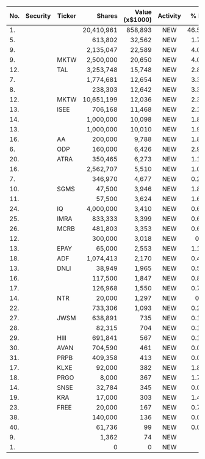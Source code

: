 No. | Security | Ticker | Shares | Value (x$1000) | Activity | % Port
|--- | --- | --- | ---:| ---:|:---:| ---:|
 1.|||20,410,961|858,893|NEW|46.58%
5.|||613,802|32,562|NEW|1.76%
9.|||2,135,047|22,589|NEW|4.09%
9.||MKTW</a>|2,500,000|20,650|NEW|4.07%
12.||TAL</a>|3,253,748|15,748|NEW|2.85%
7.|||1,774,681|12,654|NEW|3.37%
8.|||238,303|12,642|NEW|3.36%
12.||MKTW</a>|10,651,199|12,036|NEW|2.37%
13.||ISEE</a>|706,168|11,468|NEW|2.14%
14.|||1,000,000|10,098|NEW|1.89%
13.|||1,000,000|10,010|NEW|1.97%
16.||AA</a>|200,000|9,788|NEW|1.83%
6.||ODP</a>|160,000|6,426|NEW|2.99%
20.||ATRA</a>|350,465|6,273|NEW|1.17%
16.|||2,562,707|5,510|NEW|1.08%
7.|||346,970|4,677|NEW|0.25%
10.||SGMS</a>|47,500|3,946|NEW|1.84%
11.|||57,500|3,624|NEW|1.69%
24.||IQ</a>|4,000,000|3,410|NEW|0.63%
25.||IMRA</a>|833,333|3,399|NEW|0.63%
26.||MCRB</a>|481,803|3,353|NEW|0.62%
12.|||300,000|3,018|NEW|0.8%
13.||EPAY</a>|65,000|2,553|NEW|1.19%
18.||ADF</a>|1,074,413|2,170|NEW|0.42%
13.||DNLI</a>|38,949|1,965|NEW|0.52%
16.|||117,500|1,847|NEW|0.86%
17.|||126,968|1,550|NEW|0.72%
14.||NTR</a>|20,000|1,297|NEW|0.1%
22.|||733,306|1,093|NEW|0.21%
27.||JWSM</a>|638,891|735|NEW|0.14%
28.|||82,315|704|NEW|0.13%
29.||HIII</a>|691,841|567|NEW|0.11%
30.||AVAN</a>|704,590|461|NEW|0.09%
31.||PRPB</a>|409,358|413|NEW|0.08%
17.||KLXE</a>|92,000|382|NEW|1.81%
18.||PRGO</a>|8,000|367|NEW|1.74%
14.||SNSE</a>|32,784|345|NEW|0.09%
19.||KRA</a>|17,000|303|NEW|1.44%
23.||FREE</a>|20,000|167|NEW|0.79%
38.|||140,000|136|NEW|0.02%
40.|||61,736|99|NEW|0.01%
9.|||1,362|74|NEW|0%
1.|||0|0|NEW|0%
